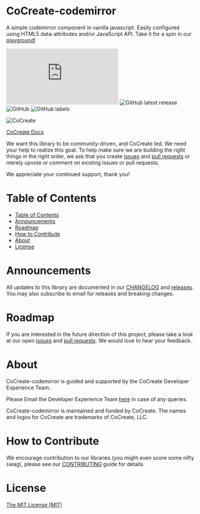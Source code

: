 # CoCreate-codemirror
A simple codemirror component in vanilla javascript. Easily configured using HTML5 data-attributes and/or JavaScript API. Take it for a spin in our [playground!](https://cocreate.app/docs/codemirror)

![GitHub file size in bytes](https://img.shields.io/github/size/CoCreate-app/CoCreate-codemirror/dist/CoCreate-codemirror.min.js?label=minified%20size&style=for-the-badge) 
![GitHub latest release](https://img.shields.io/github/v/release/CoCreate-app/CoCreate-codemirror?style=for-the-badge)
![GitHub](https://img.shields.io/github/license/CoCreate-app/CoCreate-codemirror?style=for-the-badge) 
![GitHub labels](https://img.shields.io/github/labels/CoCreate-app/CoCreate-codemirror/help%20wanted?style=for-the-badge)

![CoCreate](https://cdn.cocreate.app/logo.png)

[CoCreate Docs](https://cocreate.app/docs/codemirror)

We want this library to be community-driven, and CoCreate led. We need your help to realize this goal. To help make sure we are building the right things in the right order, we ask that you create [issues](https://github.com/CoCreate-app/Realtime_Admin_CRM_and_CMS/issues) and [pull requests](https://github.com/CoCreate-app/Realtime_Admin_CRM_and_CMS/pulls) or merely upvote or comment on existing issues or pull requests.

We appreciate your continued support, thank you!

# Table of Contents

- [Table of Contents](#table-of-contents)
- [Announcements](#announcements)
- [Roadmap](#roadmap)
- [How to Contribute](#how-to-contribute)
- [About](#about)
- [License](#license)

<a name="announcements"></a>
# Announcements

All updates to this library are documented in our [CHANGELOG](https://github.com/CoCreate-app/CoCreate-codemirror/blob/master/CHANGELOG.md) and [releases](https://github.com/CoCreate-app/CoCreate-codemirror/releases). You may also subscribe to email for releases and breaking changes. 

<a name="roadmap"></a>
# Roadmap

If you are interested in the future direction of this project, please take a look at our open [issues](https://github.com/CoCreate-app/CoCreate-codemirror/issues) and [pull requests](https://github.com/CoCreate-app/CoCreate-codemirror/pulls). We would love to hear your feedback.


<a name="about"></a>
# About

CoCreate-codemirror is guided and supported by the CoCreate Developer Experience Team.

Please Email the Developer Experience Team [here](mailto:develop@cocreate.app) in case of any queries.

CoCreate-codemirror is maintained and funded by CoCreate. The names and logos for CoCreate are trademarks of CoCreate, LLC.

<a name="contribute"></a>
# How to Contribute

We encourage contribution to our libraries (you might even score some nifty swag), please see our [CONTRIBUTING](https://github.com/CoCreate-app/CoCreate-codemirror/blob/master/CONTRIBUTING.md) guide for details.

# License
[The MIT License (MIT)](https://github.com/CoCreate-app/CoCreate-codemirror/blob/master/LICENSE)